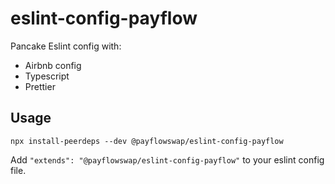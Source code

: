 # eslint-config-payflow

Pancake Eslint config with:

- Airbnb config
- Typescript
- Prettier

## Usage

```
npx install-peerdeps --dev @payflowswap/eslint-config-payflow
```

Add `"extends": "@payflowswap/eslint-config-payflow"` to your eslint config file.

